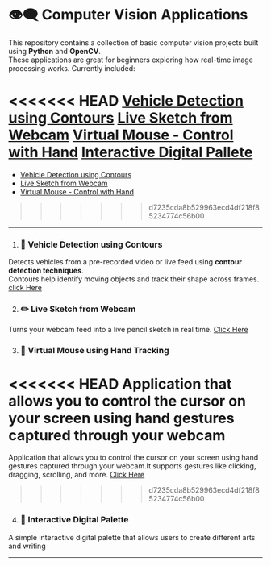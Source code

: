 # 👁️‍🗨️ Computer Vision Applications

This repository contains a collection of basic computer vision projects built using **Python** and **OpenCV**.  
These applications are great for beginners exploring how real-time image processing works.
Currently included:

<<<<<<< HEAD
[Vehicle Detection using Contours](#-vehicle-detection-using-contours)
[Live Sketch from Webcam](#️-live-sketch-from-webcam)
[Virtual Mouse - Control with Hand](#-virtual-mouse-using-hand-tracking)
[Interactive Digital Pallete](#-interactive-digital-palette)
=======
* [Vehicle Detection using Contours](#-vehicle-detection-using-contours)
* [Live Sketch from Webcam](#️-live-sketch-from-webcam)
* [Virtual Mouse - Control with Hand](#-virtual-mouse-using-hand-tracking)
>>>>>>> d7235cda8b529963ecd4df218f85234774c56b00



-----

1. ### 🚗 **Vehicle Detection using Contours**
Detects vehicles from a pre-recorded video or live feed using **contour detection techniques**.  
Contours help identify moving objects and track their shape across frames.
[click Here](https://github.com/muhammadfahd/Computer-Vision-Applications/tree/main/1-Vehicle%20Detetion%20using%20contour%20concept)

2. ### ✏️ **Live Sketch from Webcam**
Turns your webcam feed into a live pencil sketch in real time.
[Click Here](https://github.com/muhammadfahd/Computer-Vision-Applications/tree/main/2-Live%20Sketch)

3. ### 📸 **Virtual Mouse using Hand Tracking**
<<<<<<< HEAD
Application that allows you to control the cursor on your screen using hand gestures captured through your webcam
=======
Application that allows you to control the cursor on your screen using hand gestures captured through your webcam.It supports gestures like clicking, dragging, scrolling, and more.
[Click Here](https://github.com/muhammadfahd/Computer-Vision-Applications/tree/main/3-My%20Virtual%20Mouse)
>>>>>>> d7235cda8b529963ecd4df218f85234774c56b00

4. ### 🎨 **Interactive Digital Palette**
A simple interactive digital palette that allows users to create different arts and writing

---


